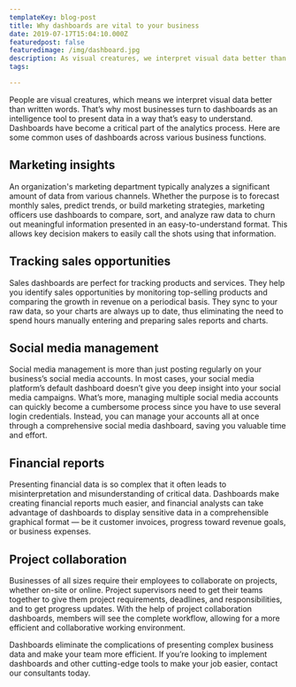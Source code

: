 ```yaml
---
templateKey: blog-post
title: Why dashboards are vital to your business
date: 2019-07-17T15:04:10.000Z
featuredpost: false
featuredimage: /img/dashboard.jpg
description: As visual creatures, we interpret visual data better than written words. Dashboards can help with this.
tags:

---
```



People are visual creatures, which means we interpret visual data better than written words. That’s why most businesses turn to dashboards as an intelligence tool to present data in a way that’s easy to understand. Dashboards have become a critical part of the analytics process. Here are some common uses of dashboards across various business functions.

## Marketing insights
An organization's marketing department typically analyzes a significant amount of data from various channels. Whether the purpose is to forecast monthly sales, predict trends, or build marketing strategies, marketing officers use dashboards to compare, sort, and analyze raw data to churn out meaningful information presented in an easy-to-understand format. This allows key decision makers to easily call the shots using that information.

## Tracking sales opportunities
Sales dashboards are perfect for tracking products and services. They help you identify sales opportunities by monitoring top-selling products and comparing the growth in revenue on a periodical basis. They sync to your raw data, so your charts are always up to date, thus eliminating the need to spend hours manually entering and preparing sales reports and charts.

## Social media management
Social media management is more than just posting regularly on your business’s social media accounts. In most cases, your social media platform’s default dashboard doesn’t give you deep insight into your social media campaigns. What’s more, managing multiple social media accounts can quickly become a cumbersome process since you have to use several login credentials. Instead, you can manage your accounts all at once through a comprehensive social media dashboard, saving you valuable time and effort.

## Financial reports
Presenting financial data is so complex that it often leads to misinterpretation and misunderstanding of critical data. Dashboards make creating financial reports much easier, and financial analysts can take advantage of dashboards to display sensitive data in a comprehensible graphical format — be it customer invoices, progress toward revenue goals, or business expenses.

## Project collaboration
Businesses of all sizes require their employees to collaborate on projects, whether on-site or online. Project supervisors need to get their teams together to give them project requirements, deadlines, and responsibilities, and to get progress updates. With the help of project collaboration dashboards, members will see the complete workflow, allowing for a more efficient and collaborative working environment.

Dashboards eliminate the complications of presenting complex business data and make your team more efficient. If you’re looking to implement dashboards and other cutting-edge tools to make your job easier, contact our consultants today.
